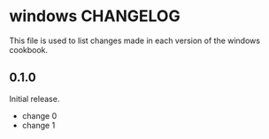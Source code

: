 # windows CHANGELOG

This file is used to list changes made in each version of the windows cookbook.

## 0.1.0

Initial release.

- change 0
- change 1
